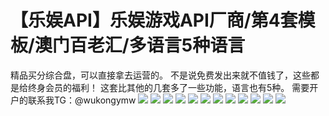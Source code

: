 # 【乐娱API】乐娱游戏API厂商/第4套模板/澳门百老汇/多语言5种语言

精品买分综合盘，可以直接拿去运营的。
不是说免费发出来就不值钱了，这些都是给终身会员的福利！
这套比其他的几套多了一些功能，语言也有5种。
需要开户的联系我TG：@wukongymw
[![](https://wukongymw.com/wp-content/uploads/2023/01/1672728253-1338df8d2ed0494.png)](https://wukongymw.com/wp-content/uploads/2023/01/1672728253-1338df8d2ed0494.png)
[![](https://wukongymw.com/wp-content/uploads/2023/01/1672728258-7ebdb90c0e01929.png)](https://wukongymw.com/wp-content/uploads/2023/01/1672728258-7ebdb90c0e01929.png)
[![](https://wukongymw.com/wp-content/uploads/2023/01/1672728260-34dac1787e2fdeb.png)](https://wukongymw.com/wp-content/uploads/2023/01/1672728260-34dac1787e2fdeb.png)
[![](https://wukongymw.com/wp-content/uploads/2023/01/1672728262-6fd69bdda007d57.png)](https://wukongymw.com/wp-content/uploads/2023/01/1672728262-6fd69bdda007d57.png)
[![](https://wukongymw.com/wp-content/uploads/2023/01/1672728263-f11960d10a3f989.png)](https://wukongymw.com/wp-content/uploads/2023/01/1672728263-f11960d10a3f989.png)
[![](https://wukongymw.com/wp-content/uploads/2023/01/1672728265-68ba11b9b23485b.png)](https://wukongymw.com/wp-content/uploads/2023/01/1672728265-68ba11b9b23485b.png)
[![](https://wukongymw.com/wp-content/uploads/2023/01/1672728266-cc6ca77a1e1c03b.png)](https://wukongymw.com/wp-content/uploads/2023/01/1672728266-cc6ca77a1e1c03b.png)
[![](https://wukongymw.com/wp-content/uploads/2023/01/1672728268-6e19ad0ee5f3541.png)](https://wukongymw.com/wp-content/uploads/2023/01/1672728268-6e19ad0ee5f3541.png)
[![](https://wukongymw.com/wp-content/uploads/2023/01/1672728275-844218bb1fa2541.png)](https://wukongymw.com/wp-content/uploads/2023/01/1672728275-844218bb1fa2541.png)
[![](https://wukongymw.com/wp-content/uploads/2023/01/1672728282-36cab8082440d4a.png)](https://wukongymw.com/wp-content/uploads/2023/01/1672728282-36cab8082440d4a.png)
[![](https://wukongymw.com/wp-content/uploads/2023/01/1672728285-7a3adcf6c40f3b8.png)](https://wukongymw.com/wp-content/uploads/2023/01/1672728285-7a3adcf6c40f3b8.png)
[![](https://wukongymw.com/wp-content/uploads/2023/01/1672728288-2febf411a0a1eea.png)](https://wukongymw.com/wp-content/uploads/2023/01/1672728288-2febf411a0a1eea.png)